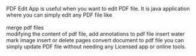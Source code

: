 PDF Edit App is useful when you want to edit PDF file. It is java application where you can simply edit any PDF file like <br>  
merge pdf files <br>
modifying the content of pdf file,
add annotations to pdf file
insert water mark image
insert or delete pages
convert document to pdf file
you can simply update PDF file without needing any Licensed app or online tools.
